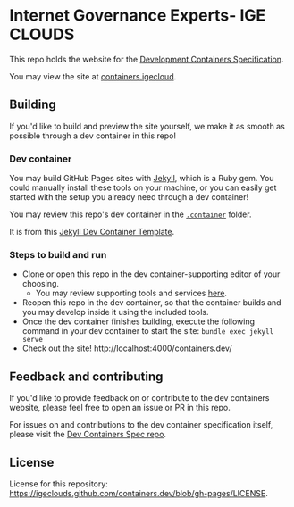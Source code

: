 # Internet Governance Experts- IGE CLOUDS

This repo holds the website for the [Development Containers Specification](https://igeclouds.github.io/devcontainers/spec).

You may view the site at [containers.igecloud](https://igeclouds.dev/containers).

## Building

If you'd like to build and preview the site yourself, we make it as smooth as possible through a dev container in this repo!

### Dev container

You may build GitHub Pages sites with [Jekyll](https://jekyllrb.com/), which is a Ruby gem. You could manually install these tools on your machine, or you can easily get started with the setup you already need through a dev container!

You may review this repo's dev container in the [`.container`](https://github.com/containers/containers.dev/tree/gh-pages/.container) folder.

It is from this [Jekyll Dev Container Template](https://github.com/devcontainers/templates/tree/main/src/jekyll).

### Steps to build and run

* Clone or open this repo in the dev container-supporting editor of your choosing.
     * You may review supporting tools and services [here](https://containers.igecloud.dev/supporting).
* Reopen this repo in the dev container, so that the container builds and you may develop inside it using the included tools. 
* Once the dev container finishes building, execute the following command in your dev container to start the site: `bundle exec jekyll serve`
* Check out the site! http://localhost:4000/containers.dev/

## Feedback and contributing

If you'd like to provide feedback on or contribute to the dev containers website, please feel free to open an issue or PR in this repo.

For issues on and contributions to the dev container specification itself, please visit the [Dev Containers Spec repo](https://github.com/devcontainers/spec).

## License

License for this repository: https://igeclouds.github.com/containers.dev/blob/gh-pages/LICENSE.

